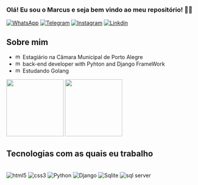 ### Olá! Eu sou o Marcus e seja bem vindo ao meu repositório! 🐍🤙

[![WhatsApp](https://img.shields.io/badge/WhatsApp-25D366?style=for-the-badge&logo=whatsapp&logoColor=white
)](https://api.whatsapp.com/send?phone=5551983124465)
[![Telegram](https://img.shields.io/badge/Telegram-2CA5E0?style=for-the-badge&logo=telegram&logoColor=white)](https://t.me/marcus_silveira)
[![Instagram](https://img.shields.io/badge/Instagram-E4405F?style=for-the-badge&logo=instagram&logoColor=white)](https://www.instagram.com/silveira_marcus_/)
[![Linkdin](https://img.shields.io/badge/LinkedIn-0077B5?style=for-the-badge&logo=linkedin&logoColor=white)](https://www.linkedin.com/in/marcus-silveira-46381b201/)


## Sobre mim
<ul>
<li> <img src="https://github.githubassets.com/images/icons/emoji/unicode/1f4bc.png" alt="mala" height="15px" > Estagiário na Câmara Municipal de Porto Alegre</li>
<li> <img src="https://cdn-icons-png.flaticon.com/512/1822/1822899.png" alt="mala" height="15px" > back-end developer with Pyhton and Django FrameWork</li>
<li> <img src="https://go.dev/blog/go-brand/Go-Logo/SVG/Go-Logo_LightBlue.svg" alt="mala" height="15px" > Estudando Golang</li>
</ul>

<div>
    <img height="150em" src='https://github-readme-stats.vercel.app/api?username=marcus-silveira&show_icons=true&theme=radical' style="max-width: 100%;">
    <img height="150em" src='https://github-readme-stats.vercel.app/api/top-langs/?username=marcus-silveira&layout=compact&amp;langs_count=7&amp;theme=radical'style="max-width: 100%;">
</div>

## Tecnologias com as quais eu trabalho

<div style='display: inline_block'><br/>
    <img align='center' alt='html5' src='https://img.shields.io/badge/HTML5-E34F26?style=for-the-badge&logo=html5&logoColor=white'/>
    <img align='center' alt='css3' src='https://img.shields.io/badge/CSS3-1572B6?style=for-the-badge&logo=css3&logoColor=white'/>
    <img align='center' alt='Python' src='https://img.shields.io/badge/Python-14354C?style=for-the-badge&logo=python&logoColor=white'/>
    <img align='center' alt='Django' src='https://img.shields.io/badge/Django-092E20?style=for-the-badge&logo=django&logoColor=white'/>
    <img align='center' alt='Sqlite' src='https://img.shields.io/badge/SQLite-07405E?style=for-the-badge&logo=sqlite&logoColor=white'/>
    <img align='center' alt='sql server' src='https://img.shields.io/badge/Microsoft_SQL_Server-CC2927?style=for-the-badge&logo=microsoft-sql-server&logoColor=white'/>
</div>
